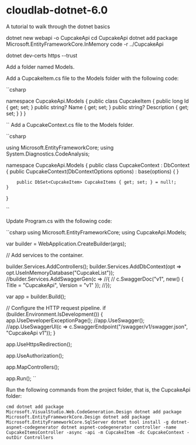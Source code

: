 # cloudlab-dotnet-6.0
A tutorial to walk through the dotnet basics

dotnet new webapi -o CupcakeApi
cd CupcakeApi
dotnet add package Microsoft.EntityFrameworkCore.InMemory
code -r ../CupcakeApi


dotnet dev-certs https --trust

Add a folder named Models.

Add a CupcakeItem.cs file to the Models folder with the following code:

``csharp

namespace CupcakeApi.Models
{
    public class CupcakeItem
    {
        public long Id { get; set; }
        public string? Name { get; set; }
        public string? Description { get; set; }
    }
}

``
Add a CupcakeContext.cs file to the Models folder.

``csharp

using Microsoft.EntityFrameworkCore;
using System.Diagnostics.CodeAnalysis;

namespace CupcakeApi.Models
{
    public class CupcakeContext : DbContext
    {
        public CupcakeContext(DbContextOptions<CupcakeContext> options)
            : base(options)
        {
        }

        public DbSet<CupcakeItem> CupcakeItems { get; set; } = null!;
    }
}

``


Update Program.cs with the following code:

``csharp
using Microsoft.EntityFrameworkCore;
using CupcakeApi.Models;


var builder = WebApplication.CreateBuilder(args);

// Add services to the container.

builder.Services.AddControllers();
builder.Services.AddDbContext<CupcakeContext>(opt =>
    opt.UseInMemoryDatabase("CupcakeList"));
//builder.Services.AddSwaggerGen(c =>
//{
//    c.SwaggerDoc("v1", new() { Title = "CupcakeApi", Version = "v1" });
//});

var app = builder.Build();

// Configure the HTTP request pipeline.
if (builder.Environment.IsDevelopment())
{
    app.UseDeveloperExceptionPage();
    //app.UseSwagger();
    //app.UseSwaggerUI(c => c.SwaggerEndpoint("/swagger/v1/swagger.json", "CupcakeApi v1"));
}

app.UseHttpsRedirection();

app.UseAuthorization();

app.MapControllers();

app.Run();
``

Run the following commands from the project folder, that is, the CupcakeApi folder:

``cmd
dotnet add package Microsoft.VisualStudio.Web.CodeGeneration.Design
dotnet add package Microsoft.EntityFrameworkCore.Design
dotnet add package Microsoft.EntityFrameworkCore.SqlServer
dotnet tool install -g dotnet-aspnet-codegenerator
dotnet aspnet-codegenerator controller -name CupcakeItemsController -async -api -m CupcakeItem -dc CupcakeContext -outDir Controllers
``

